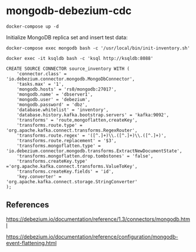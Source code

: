 # mongodb-debezium-cdc

    docker-compose up -d

Initialize MongoDB replica set and insert test data:

    docker-compose exec mongodb bash -c '/usr/local/bin/init-inventory.sh'

    docker exec -it ksqldb bash -c 'ksql http://ksqldb:8088'


```
CREATE SOURCE CONNECTOR source_inventory WITH (
    'connector.class' = 'io.debezium.connector.mongodb.MongoDbConnector',
    'tasks.max' = '1',
    'mongodb.hosts' = 'rs0/mongodb:27017',
    'mongodb.name' = 'dbserver1',
    'mongodb.user' = 'debezium',
    'mongodb.password' = 'dbz',
    'database.whitelist' = 'inventory',
    'database.history.kafka.bootstrap.servers' = 'kafka:9092',
    'transforms' = 'route,mongoflatten,createKey',
    'transforms.route.type' = 'org.apache.kafka.connect.transforms.RegexRouter',
    'transforms.route.regex' = '([^.]+)\\.([^.]+)\\.([^.]+)',
    'transforms.route.replacement' = '$3',
    'transforms.mongoflatten.type' = 'io.debezium.connector.mongodb.transforms.ExtractNewDocumentState',
    'transforms.mongoflatten.drop.tombstones' = 'false',
    'transforms.createKey.type' ='org.apache.kafka.connect.transforms.ValueToKey', 
    'transforms.createKey.fields' = 'id',
    'key.converter' = 'org.apache.kafka.connect.storage.StringConverter'
);
```


## References

https://debezium.io/documentation/reference/1.3/connectors/mongodb.html

https://debezium.io/documentation/reference/configuration/mongodb-event-flattening.html

